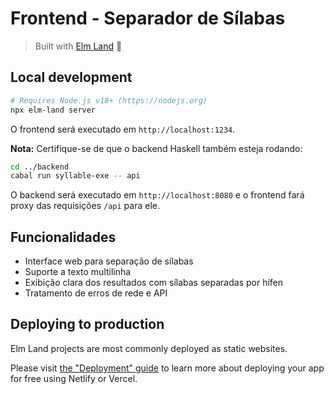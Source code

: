 # Frontend - Separador de Sílabas
>
> Built with [Elm Land](https://elm.land) 🌈

## Local development

```bash
# Requires Node.js v18+ (https://nodejs.org)
npx elm-land server
```

O frontend será executado em `http://localhost:1234`.

**Nota:** Certifique-se de que o backend Haskell também esteja rodando:

```bash
cd ../backend
cabal run syllable-exe -- api
```

O backend será executado em `http://localhost:8080` e o frontend fará proxy das requisições `/api` para ele.

## Funcionalidades

- Interface web para separação de sílabas
- Suporte a texto multilinha
- Exibição clara dos resultados com sílabas separadas por hífen
- Tratamento de erros de rede e API

## Deploying to production

Elm Land projects are most commonly deployed as static websites.

Please visit [the "Deployment" guide](https://elm.land/guide/deploying) to learn more
about deploying your app for free using Netlify or Vercel.
